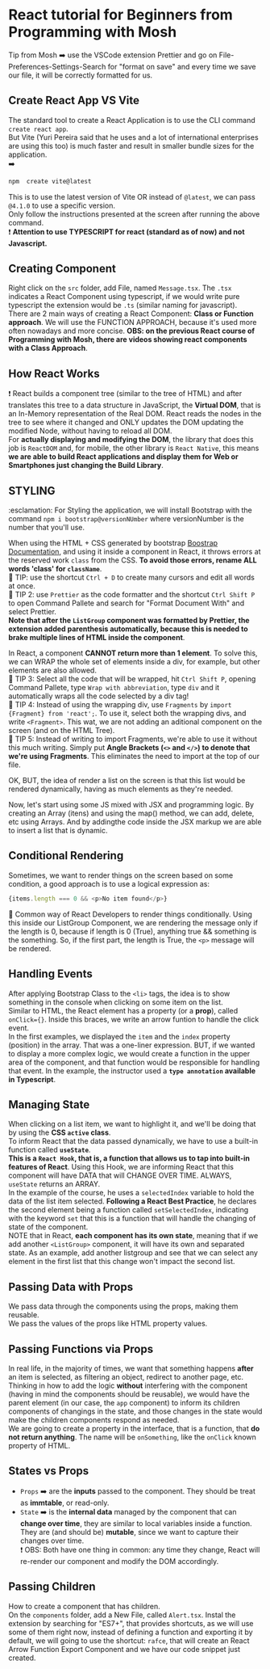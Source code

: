 # React tutorial for Beginners from Programming with Mosh

Tip from Mosh :arrow_right: use the VSCode extension Prettier and go on File-Preferences-Settings-Search for "format on save" and every time we save our file, it will be correctly formatted for us.


## Create React App VS Vite

The standard tool to create a React Application is to use the CLI command `create react app`. <br>
But Vite (Yuri Pereira said that he uses and a lot of international enterprises are using this too) is much faster and result in smaller bundle sizes for the application. <br>
:arrow_right: 
```javascript
npm  create vite@latest
```
This is to use the latest version of Vite OR instead of `@latest`, we can pass `@4.1.0` to use a specific version. <br>
Only follow the instructions presented at the screen after running the above command. <br>
:exclamation: **Attention to use TYPESCRIPT for react (standard as of now) and not Javascript.**


## Creating Component

Right click on the `src` folder, add File, named `Message.tsx`. The `.tsx` indicates a React Component using typescript, if we would write pure typescript the extension would be `.ts` (similar naming for javascript). <br>
There are 2 main ways of creating a React Component: **Class or Function approach**. We will use the FUNCTION APPROACH, because it's used more often nowadays and more concise. **OBS: on the previous React course of Programming with Mosh, there are videos showing react components with a Class Approach**. <br>


## How React Works

:exclamation: React builds a component tree (similar to the tree of HTML) and after translates this tree to a data structure in JavaScript, the **Virtual DOM**, that is an In-Memory representation of the Real DOM. React reads the nodes in the tree to see where it changed and ONLY updates the DOM updating the modified Node, without having to reload all DOM. <br>
For **actually displaying and modifying the DOM**, the library that does this job is `ReactDOM` and, for mobile, the other library is `React Native`, this means **we are able to build React applications and display them for Web or Smartphones just changing the Build Library**.

## STYLING

:esclamation: For Styling the application, we will install Bootstrap with the command `npm i bootstrap@versionNUmber` where versionNumber is the number that you'll use.

When using the HTML + CSS generated by bootstrap [Boostrap Documentation](https://getbootstrap.com/docs/5.3/components/list-group/), and using it inside a component in React, it throws errors at the reserved work `class` from the CSS. **To avoid those errors, rename ALL words 'class' for `className`**. <br>
:seedling: TIP: use the shortcut `Ctrl + D` to create many cursors and edit all words at once. <br>
:seedling: TIP 2: use `Prettier` as the code formatter and the shortcut `Ctrl Shift P` to open Command Pallete and search for "Format Document With" and select Prettier. <br> 
**Note that after the `ListGroup` component was formatted by Prettier, the extension added parenthesis automatically, because this is needed to brake multiple lines of HTML inside the component**.

In React, a component **CANNOT return more than 1 element**. To solve this, we can WRAP the whole set of elements inside a div, for example, but other elements are also allowed. <br>
:seedling: TIP 3: Select all the code that will be wrapped, hit `Ctrl Shift P`, opening Command Pallete, type `Wrap with abbreviation`, type `div` and it automatically wraps all the code selected by a div tag! <br>
:seedling: TIP 4: Instead of using the wrapping div, use `Fragments` by `import {Fragment} from 'react';`. To use it, select both the wrapping divs, and write `<Fragment>`. This wat, we are not adding an aditional component on the screen (and on the HTML Tree). <br>
:seedling: TIP 5: Instead of writing to import Fragments, we're able to use it without this much writing. Simply put **Angle Brackets (`<>` and  `</>`) to denote that we're using Fragments**. This eliminates the need to import at the top of our file.

OK, BUT, the idea of render a list on the screen is that this list would be rendered dynamically, having as much elements as they're needed.

Now, let's start using some JS mixed with JSX and programming logic. By creating an Array (itens) and using the map() method, we can add, delete, etc using Arrays. And by addingthe code inside the JSX markup we are able to insert a list that is dynamic.

## Conditional Rendering

Sometimes, we want to render things on the screen based on some condition, a good approach is to use a logical expression as: 
```javascript
{items.length === 0 && <p>No item found</p>}
```
:seedling: Common way of React Developers to render things conditionally.
Using this inside our ListGroup Component, we are rendering the message only if the length is 0, because if length is 0 (True), anything true && something is the something. So, if the first part, the length is True, the `<p>` message will be rendered. 


## Handling Events


After applying Bootstrap Class to the `<li>` tags, the idea is to show something in the console when clicking on some item on the list. <br>
Similar to HTML, the React element has a property (or a **prop**), called `onClick={}`. Inside this braces, we write an arrow funtion to handle the click event. <br>
In the first examples, we displayed the `item` and the `index` property (position) in the array. That was a one-liner expression. BUT, if we wanted to display a more complex logic, we would create a function in the upper area of the component, and that function would be responsible for handling that event. In the example, the instructor used a **`type annotation` available in Typescript**.

## Managing State

When clicking on a list item, we want to highlight it, and we'll be doing that by using the **CSS `active` class**. <br>
To inform React that the data passed dynamically, we have to use a built-in function called **`useState`**. <br>
**This is a `React Hook`, that is, a function that allows us to tap into built-in features of React**. Using this Hook, we are informing React that this component will have DATA that will CHANGE OVER TIME. ALWAYS, `useState` returns an ARRAY. <br>
In the example of the course, he uses a `selectedIndex` variable to hold the data of the list item selected. **Following a React Best Practice**, he declares the second element being a function called `setSelectedIndex`, indicating with the keyword `set` that this is a function that will handle the changing of state of the component. <br>
NOTE that in React, **each component has its own state**, meaning that if we add another `<ListGroup>` component, it will have its own and separated state. As an example, add another listgroup and see that we can select any element in the first list that this change won't impact the second list.


## Passing Data with Props

We pass data through the components using the props, making them reusable. <br>
We pass the values of the props like HTML property values.

## Passing Functions via Props

In real life,  in the majority of times, we want that something happens **after** an item is selected, as filtering an object, redirect to another page, etc. <br>
Thinking in how to add the logic **without** interfering with the component (having in mind the components should be reusable), we would have the parent element (in our case, the `app` component) to inform its children components of changings in the state, and those changes in the state would make the children components respond as needed. <br>
We are going to create a property in the interface, that is a function, that **do not return anything**. The name will be `onSomething`, like the `onClick` known property of HTML. <br>


## States vs Props

- `Props` :arrow_right: are the **inputs** passed to the component. They should be treat as **immtable**, or read-only.
- `State` :arrow_right: is the **internal data** managed by the component that can **change over time**, they are similar to local variables inside a function. They are (and should be) **mutable**, since we want to capture their changes over time. <br>
:exclamation: OBS: Both have one thing in common: any time they change, React will re-render our component and modify the DOM accordingly.


## Passing Children

How to create a component that has children. <br>
On the `components` folder, add a New File, called `Alert.tsx`. Instal the extension by searching for "ES7+", that provides shortcuts, as we will use some of them right now, instead of defining a function and exporting it by default, we will going to use the shortcut: `rafce`, that will create an React Arrow Function Export Component and we have our code snippet just created. <br>


